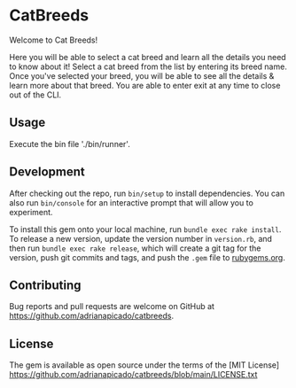 # CatBreeds

Welcome to Cat Breeds!

Here you will be able to select a cat breed and learn all the details you need to know about it! 
Select a cat breed from the list by entering its breed name. 
Once you've selected your breed, you will be able to see all the details & learn more about that breed. 
You are able to enter exit at any time to close out of the CLI.

## Usage

Execute the bin file './bin/runner'.

## Development

After checking out the repo, run `bin/setup` to install dependencies. You can also run `bin/console` for an interactive prompt that will allow you to experiment.

To install this gem onto your local machine, run `bundle exec rake install`. To release a new version, update the version number in `version.rb`, and then run `bundle exec rake release`, which will create a git tag for the version, push git commits and tags, and push the `.gem` file to [rubygems.org](https://rubygems.org).

## Contributing

Bug reports and pull requests are welcome on GitHub at https://github.com/adrianapicado/catbreeds.


## License

The gem is available as open source under the terms of the [MIT License] https://github.com/adrianapicado/catbreeds/blob/main/LICENSE.txt